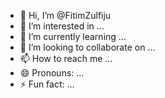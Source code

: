 - 👋 Hi, I’m @FitimZulfiju
- 👀 I’m interested in ...
- 🌱 I’m currently learning ...
- 💞️ I’m looking to collaborate on ...
- 📫 How to reach me ...
- 😄 Pronouns: ...
- ⚡ Fun fact: ...

<!---
FitimZulfiju/FitimZulfiju is a ✨ special ✨ repository because its `README.md` (this file) appears on your GitHub profile.
You can click the Preview link to take a look at your changes.
--->
